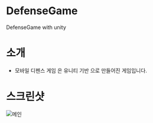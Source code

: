 # DefenseGame
DefenseGame with unity

# 소개 

- 모바일 디펜스 게임 은 유니티 기반 으로 만들어진 게임입니다.


# 스크린샷

 

 ![메인](https://user-images.githubusercontent.com/11676387/62264121-aaac0500-b459-11e9-8cd1-ff51d3b7dc05.png)


